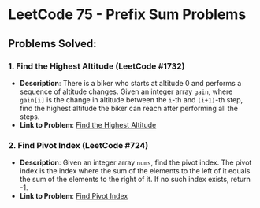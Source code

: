 # LeetCode 75 - Prefix Sum Problems

## Problems Solved:

### 1. **Find the Highest Altitude (LeetCode #1732)**
   - **Description**: There is a biker who starts at altitude 0 and performs a sequence of altitude changes. Given an integer array `gain`, where `gain[i]` is the change in altitude between the `i`-th and `(i+1)`-th step, find the highest altitude the biker can reach after performing all the steps.
   - **Link to Problem**: [Find the Highest Altitude](https://leetcode.com/problems/find-the-highest-altitude/)

### 2. **Find Pivot Index (LeetCode #724)**
   - **Description**: Given an integer array `nums`, find the pivot index. The pivot index is the index where the sum of the elements to the left of it equals the sum of the elements to the right of it. If no such index exists, return -1.
   - **Link to Problem**: [Find Pivot Index](https://leetcode.com/problems/find-pivot-index/)
